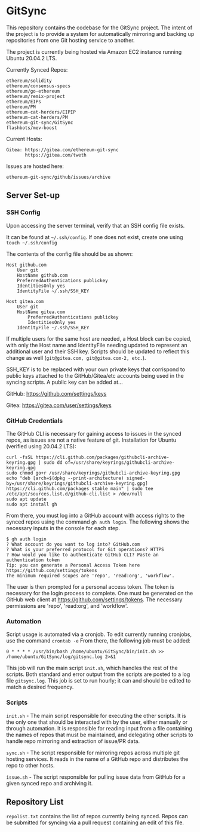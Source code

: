 # GitSync

This repository contains the codebase for the GitSync project. The intent of the project is to provide a system for automatically mirroring and backing up repositories from one Git hosting service to another. 

The project is currently being hosted via Amazon EC2 instance running Ubuntu 20.04.2 LTS. 

Currently Synced Repos:
```
ethereum/solidity
ethereum/consensus-specs
ethereum/go-ethereum
ethereum/remix-project
ethereum/EIPs
ethereum/PM
ethereum-cat-herders/EIPIP
ethereum-cat-herders/PM
ethereum-git-sync/GitSync
flashbots/mev-boost
```

Current Hosts:
```
Gitea: https://gitea.com/ethereum-git-sync
       https://gitea.com/tweth
```

Issues are hosted here:
```
ethereum-git-sync/github/issues/archive
```

## Server Set-up

### SSH Config

Upon accessing the server terminal, verify that an SSH config file exists. 

It can be found at ```~/.ssh/config```. If one does not exist, create one using ```touch ~/.ssh/config```

The contents of the config file should be as shown:
```
Host github.com
	User git
	HostName github.com
	PreferredAuthentications publickey
	IdentitiesOnly yes
	IdentityFile ~/.ssh/SSH_KEY

Host gitea.com
	User git
	HostName gitea.com
        PreferredAuthentications publickey
        IdentitiesOnly yes
	IdentityFile ~/.ssh/SSH_KEY
```
If multiple users for the same host are needed, a Host block can be copied, with only the Host name and IdentityFile needing updated to represent an additional user and their SSH key. Scripts should be updated to reflect this change as well (`git@gitea.com, git@gitea.com-2, etc.`).

SSH_KEY is to be replaced with your own private keys that corrispond to public keys attached to the GitHub/Gitea/etc accounts being used in the syncing scripts. A public key can be added at...

GitHub: https://github.com/settings/keys

Gitea: https://gitea.com/user/settings/keys

### GitHub Credentials

The GitHub CLI is necessary for gaining access to issues in the synced repos, as issues are not a native feature of git.
Installation for Ubuntu (verified using 20.04.2 LTS):
```
curl -fsSL https://cli.github.com/packages/githubcli-archive-keyring.gpg | sudo dd of=/usr/share/keyrings/githubcli-archive-keyring.gpg
sudo chmod go+r /usr/share/keyrings/githubcli-archive-keyring.gpg
echo "deb [arch=$(dpkg --print-architecture) signed-by=/usr/share/keyrings/githubcli-archive-keyring.gpg] https://cli.github.com/packages stable main" | sudo tee /etc/apt/sources.list.d/github-cli.list > /dev/null
sudo apt update
sudo apt install gh
```

From there, you must log into a GitHub account with access rights to the synced repos using the command ```gh auth login```. The following shows the necessary inputs in the console for each step. 

```
$ gh auth login
? What account do you want to log into? GitHub.com
? What is your preferred protocol for Git operations? HTTPS
? How would you like to authenticate GitHub CLI? Paste an authentication token
Tip: you can generate a Personal Access Token here https://github.com/settings/tokens
The minimum required scopes are 'repo', 'read:org', 'workflow'.
```

The user is then prompted for a personal access token. The token is necessary for the login process to complete. One must be generated on the GitHub web client at https://github.com/settings/tokens. The necessary permissions are 'repo', 'read:org', and 'workflow'.

### Automation

Script usage is automated via a cronjob. To edit currently running cronjobs, use the command ```crontab -e``` From there, the following job must be added:

```
0 * * * * /usr/bin/bash /home/ubuntu/GitSync/bin/init.sh >> /home/ubuntu/GitSync/log/gitsync.log 2>&1
```

This job will run the main script ```init.sh```, which handles the rest of the scripts. Both standard and error output from the scripts are posted to a log file ```gitsync.log```. This job is set to run hourly; it can and should be edited to match a desired frequency.

### Scripts

```init.sh``` - The main script responsible for executing the other scripts. It is the only one that should be interacted with by the user, either manually or through automation. It is responsible for reading input from a file containing the names of repos that must be maintained, and delegating other scripts to handle repo mirroring and extraction of issue/PR data. 

```sync.sh``` - The script responsible for mirroring repos across multiple git hosting services. It reads in the name of a GitHub repo and distributes the repo to other hosts.

```issue.sh``` - The script responsible for pulling issue data from GitHub for a given synced repo and archiving it. 

## Repository List
```repolist.txt``` contains the list of repos currently being synced. Repos can be submitted for syncing via a pull request containing an edit of this file.
